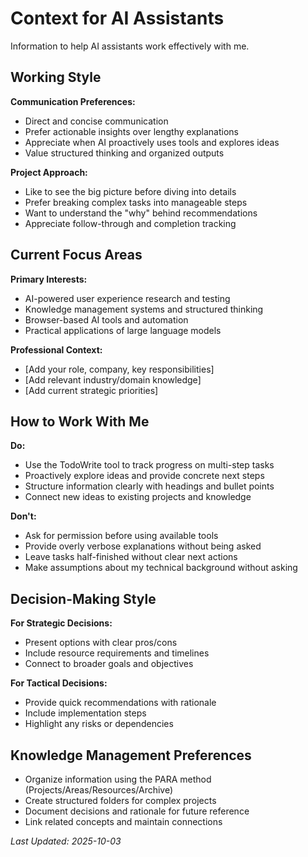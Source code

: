 # Context for AI Assistants

Information to help AI assistants work effectively with me.

## Working Style

**Communication Preferences:**
- Direct and concise communication
- Prefer actionable insights over lengthy explanations
- Appreciate when AI proactively uses tools and explores ideas
- Value structured thinking and organized outputs

**Project Approach:**
- Like to see the big picture before diving into details
- Prefer breaking complex tasks into manageable steps
- Want to understand the "why" behind recommendations
- Appreciate follow-through and completion tracking

## Current Focus Areas

**Primary Interests:**
- AI-powered user experience research and testing
- Knowledge management systems and structured thinking
- Browser-based AI tools and automation
- Practical applications of large language models

**Professional Context:**
- [Add your role, company, key responsibilities]
- [Add relevant industry/domain knowledge]
- [Add current strategic priorities]

## How to Work With Me

**Do:**
- Use the TodoWrite tool to track progress on multi-step tasks
- Proactively explore ideas and provide concrete next steps
- Structure information clearly with headings and bullet points
- Connect new ideas to existing projects and knowledge

**Don't:**
- Ask for permission before using available tools
- Provide overly verbose explanations without being asked
- Leave tasks half-finished without clear next actions
- Make assumptions about my technical background without asking

## Decision-Making Style

**For Strategic Decisions:**
- Present options with clear pros/cons
- Include resource requirements and timelines
- Connect to broader goals and objectives

**For Tactical Decisions:**
- Provide quick recommendations with rationale
- Include implementation steps
- Highlight any risks or dependencies

## Knowledge Management Preferences

- Organize information using the PARA method (Projects/Areas/Resources/Archive)
- Create structured folders for complex projects
- Document decisions and rationale for future reference
- Link related concepts and maintain connections

*Last Updated: 2025-10-03*